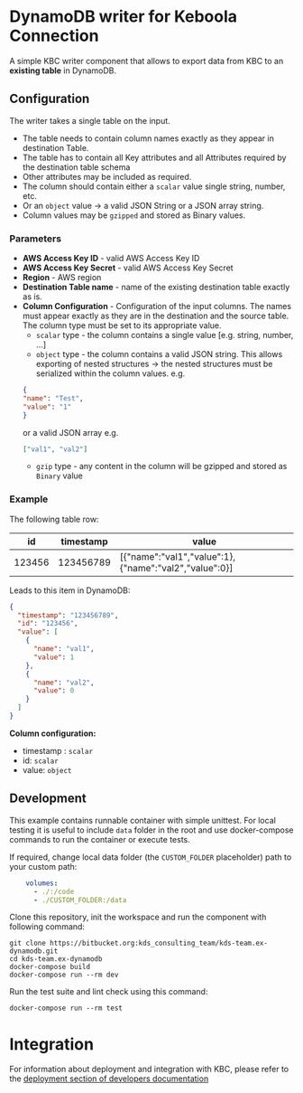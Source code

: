 # DynamoDB writer for Keboola Connection

A simple KBC writer component that allows to export data from KBC to an **existing table** in DynamoDB.


## Configuration

The writer takes a single table on the input.

- The table needs to contain column names exactly as they appear in destination Table.
- The table has to contain all Key attributes and all Attributes required by the destination table schema
- Other attributes may be included as required.
- The column should contain either a `scalar` value single string, number, etc. 
- Or an `object` value -> a valid JSON String or a JSON array string.
- Column values may be `gzipped` and stored as Binary values.


### Parameters

- **AWS Access Key ID** - valid AWS Access Key ID
- **AWS Access Key Secret** - valid AWS Access Key Secret
- **Region** - AWS region
- **Destination Table name** - name of the existing destination table exactly as is.
- **Column Configuration** - Configuration of the input columns. The names must appear exactly as they are in the destination and 
the source table. The column type must be set to its appropriate value. 
    - `scalar` type - the column contains a single value [e.g. string, number, ...]
    - `object` type - the column contains a valid JSON string. This allows exporting of nested structures -> 
the nested structures must be serialized within the column values. e.g. 
    ```json
    {
    "name": "Test",
    "value": "1"
    }
    ```
    or a valid JSON array e.g. 
    ```json
    ["val1", "val2"]
    ```
  - `gzip` type - any content in the column will be gzipped and stored as `Binary` value


### Example
 
The following table row:


| id       | timestamp | value                                                 |
|----------|-----------|-------------------------------------------------------|
| 123456 | 123456789  | [{"name":"val1","value":1},{"name":"val2","value":0}] |


Leads to this item in DynamoDB:

```json
{
  "timestamp": "123456789",
  "id": "123456",
  "value": [
    {
      "name": "val1",
      "value": 1
    },
    {
      "name": "val2",
      "value": 0
    }
  ]  
}
```

**Column configuration:**

- timestamp : `scalar`
- id: `scalar`
- value: `object` 
 
## Development
 
This example contains runnable container with simple unittest. For local testing it is useful to include `data` folder in the root
and use docker-compose commands to run the container or execute tests. 

If required, change local data folder (the `CUSTOM_FOLDER` placeholder) path to your custom path:
```yaml
    volumes:
      - ./:/code
      - ./CUSTOM_FOLDER:/data
```

Clone this repository, init the workspace and run the component with following command:

```
git clone https://bitbucket.org:kds_consulting_team/kds-team.ex-dynamodb.git
cd kds-team.ex-dynamodb
docker-compose build
docker-compose run --rm dev
```

Run the test suite and lint check using this command:

```
docker-compose run --rm test
```

# Integration

For information about deployment and integration with KBC, please refer to the [deployment section of developers documentation](https://developers.keboola.com/extend/component/deployment/) 